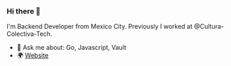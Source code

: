 ### Hi there 👋

I'm Backend Developer from Mexico City. Previously I worked at @Cultura-Colectiva-Tech.

- 💬 Ask me about: Go, Javascript, Vault
- 🌍 [Website](https://brauliodev.com/)
